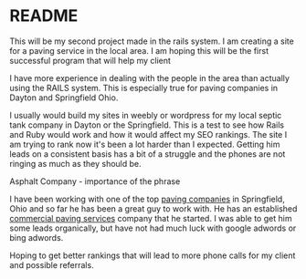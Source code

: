# README



This will be my second project made in the rails system. I am creating a site for a paving service in the local area. I am hoping this will be the first successful program that will help my client

I have more experience in dealing with the people in the area than actually using the RAILS system. This is especially true for paving companies in Dayton and Springfield Ohio. 

I usually would build my sites in weebly or wordpress for my local septic tank company in Dayton or the Springfield. This is a test to see how Rails and Ruby would work and how it would affect my SEO rankings. The site I am trying to rank now it's been a lot harder than I expected. Getting him leads on a consistent basis has a bit of a struggle and the phones are not ringing as much as they should be.

Asphalt Company  - importance of the phrase

I have been working with one of the top [paving companies](http://www.springfieldpavingco.com) in Springfield, Ohio and so far he has been a great guy to work with. He has an established [commercial paving services](http://www.springfieldpavingco.com) company that he started. I was able to get him some leads organically, but have not had much luck with google adwords or bing adwords.

Hoping to get better rankings that will lead to more phone calls for my client and possible referrals.

